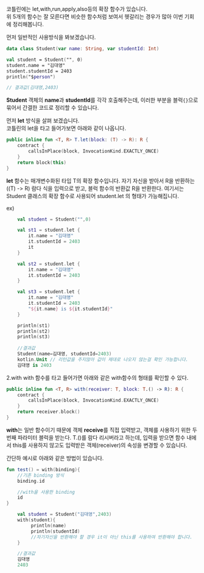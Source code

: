 코틀린에는 let,with,run,apply,also등의 확장 함수가 있습니다.<br>
위 5개의 함수는 잘 모른다면 비슷한 함수처럼 보여서 헷갈리는 경우가 많아 이번 기회에 정리해봅니다.

먼저 일반적인 사용방식을 봐보겠습니다.

```kotlin
data class Student(var name: String, var studentId: Int)

val student = Student("", 0)
student.name = "김대영"
student.studentId = 2403
println("$person")

// 결과값(김대영,2403) 
```
**Student** 객체의 **name**과 **studentId**를 각각 호출해주는데, 이러한 부분을 블럭``{}``으로 묶어서 간결한 코드로 정리할 수 있습니다.



먼저 **let** 방식을 살펴 보겠습니다.<br>
코틀린의 let을 타고 들어가보면 아래와 같이 나옵니다.
```kotlin
public inline fun <T, R> T.let(block: (T) -> R): R {
    contract {
        callsInPlace(block, InvocationKind.EXACTLY_ONCE)
    }
    return block(this)
}
```
**let** 함수는 매개변수화된 타입 T의 확장 함수입니다. 자기 자신을 받아서 R을 반환하는((T) -> R) 람다 식을 입력으로 받고, 블럭 함수의 반환값 R을 반환한다. 여기서는 Student 클래스의 확장 함수로 사용되어 student.let 의 형태가 가능해집니다.

ex)
```kotlin
    val student = Student("",0)

    val st1 = student.let {
        it.name = "김대영"
        it.studentId = 2403
        it
    }

    val st2 = student.let {
        it.name = "김대영"
        it.studentId = 2403
    }

    val st3 = student.let {
        it.name = "김대영"
        it.studentId = 2403
        "${it.name} is ${it.studentId}"
    }

    println(st1)
    println(st2)
    println(st3)
    
    //결과값
    Student(name=김대영, studentId=2403)
    kotlin.Unit // 리턴값을 주지않아 값이 제대로 나오지 않는걸 확인 가능합니다.
    김대영 is 2403

```

2.with
with 함수를 타고 들어가면 아래와 같은 with함수의 형태를 확인할 수 있다.
```kotlin
public inline fun <T, R> with(receiver: T, block: T.() -> R): R {
    contract {
        callsInPlace(block, InvocationKind.EXACTLY_ONCE)
    }
    return receiver.block()
}
```
**with**는 일반 함수이기 때문에 객체 **receive**를 직접 입력받고, 객체를 사용하기 위한 두 번째 파라미터 블럭을 받는다. T.()를 람다 리시버라고 하는데, 입력을 받으면 함수 내에서 this를 사용하지 않고도 입력받은 객체(receiver)의 속성을 변경할 수 있습니다.

간단하 예시로 아래와 같은 방법이 있습니다.
```kotlin
fun test() = with(binding){
    //기존 binding 방식
    binding.id

    //with을 사용한 binding
    id
}
```

```kotlin
    val student = Student("김대영",2403)
    with(student){
         println(name)
         println(studentId)
         //자기자신을 반환해야 할 경우 it이 아닌 this를 사용하여 반환해야 합니다.
    }

    //결과값
    김대영
    2403    

```